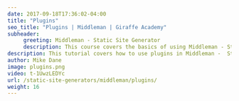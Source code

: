 ```yaml
---
date: 2017-09-18T17:36:02-04:00
title: "Plugins"
seo_title: "Plugins | Middleman | Giraffe Academy"
subheader:
     greeting: Middleman - Static Site Generator
     description: This course covers the basics of using Middleman - Static Site Generator. Work your way through the videos and we'll teach you everything you need to know to create a professional and scalable website or blog!
description: This tutorial covers how to use plugins in Middleman -  Static Site Generator.
author: Mike Dane
image: plugins.png
video: t-1UwzLEDYc
url: /static-site-generators/middleman/plugins/
weight: 16
---
```

